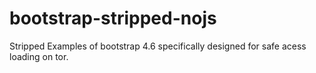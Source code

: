 # bootstrap-stripped-nojs
Stripped Examples of bootstrap 4.6 specifically designed for safe acess loading on tor.
